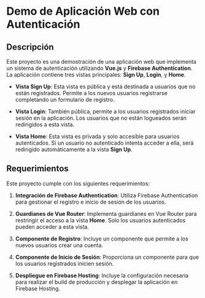 # Demo de Aplicación Web con Autenticación

## Descripción

Este proyecto es una demostración de una aplicación web que implementa un sistema de autenticación utilizando **Vue.js** y **Firebase Authentication**. La aplicación contiene tres vistas principales: **Sign Up**, **Login**, y **Home**. 

- **Vista Sign Up**: Esta vista es pública y está destinada a usuarios que no están registrados. Permite a los nuevos usuarios registrarse completando un formulario de registro.
  
- **Vista Login**: También pública, permite a los usuarios registrados iniciar sesión en la aplicación. Los usuarios que no están logueados serán redirigidos a esta vista.

- **Vista Home**: Esta vista es privada y solo accesible para usuarios autenticados. Si un usuario no autenticado intenta acceder a ella, será redirigido automáticamente a la vista **Sign Up**.

## Requerimientos

Este proyecto cumple con los siguientes requerimientos:

1. **Integración de Firebase Authentication**: Utiliza Firebase Authentication para gestionar el registro e inicio de sesión de los usuarios.
  
2. **Guardianes de Vue Router**: Implementa guardianes en Vue Router para restringir el acceso a la vista **Home**. Solo los usuarios autenticados pueden acceder a esta vista.

3. **Componente de Registro**: Incluye un componente que permite a los nuevos usuarios crear una cuenta.

4. **Componente de Inicio de Sesión**: Proporciona un componente para que los usuarios registrados inicien sesión.

5. **Despliegue en Firebase Hosting**: Incluye la configuración necesaria para realizar el build de producción y desplegar la aplicación en Firebase Hosting.
